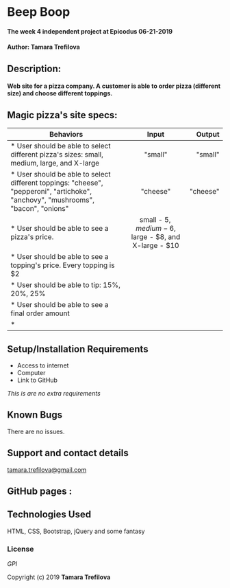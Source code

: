 
# Beep Boop

#### The week 4 independent project at Epicodus 06-21-2019

#### Author: Tamara Trefilova


## Description:

#### Web site for a pizza company. A customer is able to order pizza (different size) and choose different toppings.



## Magic pizza's site specs:

| Behaviors       | Input           | Output      |
| ------------- |:-----------------:| -----------:|
| * User should be able to select  different pizza's sizes: small, medium, large, and X-large |  "small"    |  "small"   |
| * User should be able to select  different toppings: "cheese", "pepperoni", "artichoke", "anchovy", "mushrooms", "bacon", "onions" | "cheese"   | "cheese"     |
| * User should be able to see a pizza's price.   |small - $5,  medium - 6$, large - $8, and X-large - $10 |  |  |
| *  User should be able to see a topping's price. Every topping is $2  |  |    |    |
| * User should be able to tip: 15%, 20%, 25%|    |     |   |
| * User should be able to see a final  order amount |    |     |   |
| *  |    |     |   |



## Setup/Installation Requirements

* Access to internet
* Computer
* Link to GitHub


_This is are no extra requirements_

## Known Bugs

There are no issues.

## Support and contact details

tamara.trefilova@gmail.com
## GitHub pages :

## Technologies Used

HTML, CSS, Bootstrap, jQuery and some fantasy

### License

*GPI*

Copyright (c) 2019 **Tamara Trefilova**

